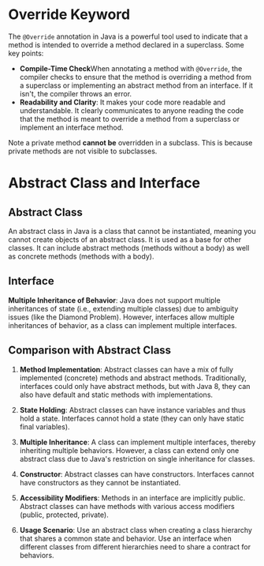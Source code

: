 # Override Keyword

The `@Override` annotation in Java is a powerful tool used to indicate that a method is intended to override a method declared in a superclass. Some key points:

- **Compile-Time Check**When annotating a method with `@Override`, the compiler checks to ensure that the method is overriding a method from a superclass or implementing an abstract method from an interface. If it isn't, the compiler throws an error.
- **Readability and Clarity**: It makes your code more readable and understandable. It clearly communicates to anyone reading the code that the method is meant to override a method from a superclass or implement an interface method.

Note a private method **cannot be** overridden in a subclass. This is because private methods are not visible to subclasses.

# Abstract Class and Interface

## Abstract Class

An abstract class in Java is a class that cannot be instantiated, meaning you cannot create objects of an abstract class. It is used as a base for other classes. It can include abstract methods (methods without a body) as well as concrete methods (methods with a body).

## Interface

**Multiple Inheritance of Behavior**: Java does not support multiple inheritances of state (i.e., extending multiple classes) due to ambiguity issues (like the Diamond Problem). However, interfaces allow multiple inheritances of behavior, as a class can implement multiple interfaces.

## Comparison with Abstract Class

1.  **Method Implementation**: Abstract classes can have a mix of fully implemented (concrete) methods and abstract methods. Traditionally, interfaces could only have abstract methods, but with Java 8, they can also have default and static methods with implementations.
    
2.  **State Holding**: Abstract classes can have instance variables and thus hold a state. Interfaces cannot hold a state (they can only have static final variables).
    
3.  **Multiple Inheritance**: A class can implement multiple interfaces, thereby inheriting multiple behaviors. However, a class can extend only one abstract class due to Java's restriction on single inheritance for classes.
    
4.  **Constructor**: Abstract classes can have constructors. Interfaces cannot have constructors as they cannot be instantiated.
    
5.  **Accessibility Modifiers**: Methods in an interface are implicitly public. Abstract classes can have methods with various access modifiers (public, protected, private).
    
6.  **Usage Scenario**: Use an abstract class when creating a class hierarchy that shares a common state and behavior. Use an interface when different classes from different hierarchies need to share a contract for behaviors.
